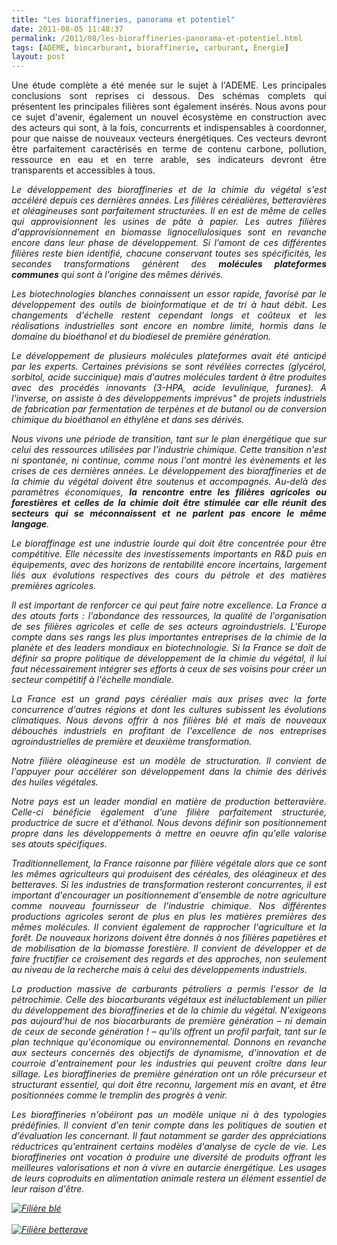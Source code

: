 ```yaml
---
title: "Les bioraffineries, panorama et potentiel"
date: 2011-08-05 11:48:37
permalink: /2011/08/les-bioraffineries-panorama-et-potentiel.html
tags: [ADEME, biocarburant, bioraffinerie, carburant, Energie]
layout: post
---
```


<p style="text-align: justify">Une étude complète a été menée sur le sujet à l'ADEME. Les principales conclusions sont reprises ci dessous. Des schémas complets qui présentent les principales filières sont également insérés. Nous avons pour ce sujet d'avenir, également un nouvel écosystème en construction avec des acteurs qui sont, à la fois, concurrents et indispensables à coordonner, pour que naisse de nouveaux vecteurs énergétiques. Ces vecteurs devront être parfaitement caractérisés en terme de contenu carbone, pollution, ressource en eau et en terre arable, ses indicateurs devront être transparents et accessibles à tous. </p>  <!--more-->   <p style="text-align: justify"><em>Le développement des bioraffineries et de la chimie du végétal s'est accéléré depuis ces dernières années. Les filières céréalières, betteravières et oléagineuses sont parfaitement structurées. Il en est de même de celles qui approvisionnent les usines de pâte à papier. Les autres filières d'approvisionnement en biomasse lignocellulosiques sont en revanche encore dans leur phase de développement. Si l'amont de ces différentes filières reste bien identifié, chacune conservant toutes ses spécificités, les secondes transformations génèrent des <strong>molécules plateformes communes</strong> qui sont à l'origine des mêmes dérivés.</em></p> <p style="text-align: justify"><em>Les biotechnologies blanches connaissent un essor rapide, favorisé par le développement des outils de bioinformatique et de tri à haut débit. Les changements d'échelle restent cependant longs et coûteux et les réalisations industrielles sont encore en nombre limité, hormis dans le domaine du bioéthanol et du biodiesel de première génération.</em></p> <p style="text-align: justify"><em>Le développement de plusieurs molécules plateformes avait été anticipé par les experts. Certaines prévisions se sont révélées correctes (glycérol, sorbitol, acide succinique) mais d'autres molécules tardent à être produites avec des procédés innovants (3-HPA, acide levulinique, furanes). A l'inverse, on assiste à des développements imprévus" de projets industriels de fabrication par fermentation de terpènes et de butanol ou de conversion chimique du bioéthanol en éthylène et dans ses dérivés.</em></p> <p style="text-align: justify"><em>Nous vivons une période de transition, tant sur le plan énergétique que sur celui des ressources utilisées par l'industrie chimique. Cette transition n'est ni spontanée, ni continue, comme nous l'ont montré les évènements et les crises de ces dernières années. Le développement des bioraffineries et de la chimie du végétal doivent être soutenus et accompagnés. Au-delà des paramètres économiques, <strong>la rencontre entre les filières agricoles ou forestières et celles de la chimie doit être stimulée car elle réunit des secteurs qui se méconnaissent et ne parlent pas encore le même langage</strong>.</em></p> <p style="text-align: justify"><em>Le bioraffinage est une industrie lourde qui doit être concentrée pour être compétitive. Elle nécessite des investissements importants en R&D puis en équipements, avec des horizons de rentabilité encore incertains, largement liés aux évolutions respectives des cours du pétrole et des matières premières agricoles.</em></p> <p style="text-align: justify"><em>Il est important de renforcer ce qui peut faire notre excellence. La France a des atouts forts : l'abondance des ressources, la qualité de l'organisation de ses filières agricoles et celle de ses acteurs agroindustriels. L'Europe compte dans ses rangs les plus importantes entreprises de la chimie de la planète et des leaders mondiaux en biotechnologie. Si la France se doit de définir sa propre politique de développement de la chimie du végétal, il lui faut nécessairement intégrer ses efforts à ceux de ses voisins pour créer un secteur compétitif à l'échelle mondiale.</em></p> <p style="text-align: justify"><em>La France est un grand pays céréalier mais aux prises avec la forte concurrence d'autres régions et dont les cultures subissent les évolutions climatiques. Nous devons offrir à nos filières blé et maïs de nouveaux débouchés industriels en profitant de l'excellence de nos entreprises agroindustrielles de première et deuxième transformation.</em></p> <p style="text-align: justify"><em>Notre filière oléagineuse est un modèle de structuration. Il convient de l'appuyer pour accélérer son développement dans la chimie des dérivés des huiles végétales.</em></p> <p style="text-align: justify"><em>Notre pays est un leader mondial en matière de production betteravière. Celle-ci bénéficie également d'une filière parfaitement structurée, productrice de sucre et d'éthanol. Nous devons définir son positionnement propre dans les développements à mettre en oeuvre afin qu'elle valorise ses atouts spécifiques.</em></p> <p style="text-align: justify"><em>Traditionnellement, la France raisonne par filière végétale alors que ce sont les mêmes agriculteurs qui produisent des céréales, des oléagineux et des betteraves. Si les industries de transformation resteront concurrentes, il est important d'encourager un positionnement d'ensemble de notre agriculture comme nouveau fournisseur de l'industrie chimique. Nos différentes productions agricoles seront de plus en plus les matières premières des mêmes molécules. Il convient également de rapprocher l'agriculture et la forêt. De nouveaux horizons doivent être donnés à nos filières papetières et de mobilisation de la biomasse forestière. Il convient de développer et de faire fructifier ce croisement des regards et des approches, non seulement au niveau de la recherche mais à celui des développements industriels.</em></p> <p style="text-align: justify"><em>La production massive de carburants pétroliers a permis l'essor de la pétrochimie. Celle des biocarburants végétaux est inéluctablement un pilier du développement des bioraffineries et de la chimie du végétal. N'exigeons pas aujourd'hui de nos biocarburants de première génération – ni demain de ceux de seconde génération ! – qu'ils offrent un profil parfait, tant sur le plan technique qu'économique ou environnemental. Donnons en revanche aux secteurs concernés des objectifs de dynamisme, d'innovation et de courroie d'entrainement pour les industries qui peuvent croître dans leur sillage. Les bioraffineries de première génération ont un rôle précurseur et structurant essentiel, qui doit être reconnu, largement mis en avant, et être positionnées comme le tremplin des progrès à venir.</em></p> <p style="text-align: justify"><em>Les bioraffineries n'obéiront pas un modèle unique ni à des typologies prédéfinies. Il convient d'en tenir compte dans les politiques de soutien et d'évaluation les concernant. Il faut notamment se garder des appréciations réductrices qu'entrainent certains modèles d'analyse de cycle de vie. Les bioraffineries ont vocation à produire une diversité de produits offrant les meilleures valorisations et non à vivre en autarcie énergétique. Les usages de leurs coproduits en alimentation animale restera un élément essentiel de leur raison d'être. </em></p> <p style="text-align: justify"><em><a href="https://gabrielplassat.github.io/transportsdufutur/wp-content/uploads/sites/6/old/6a0120a66d2ad4970b014e8a65e261970d-800wi.jpg" rel="lightbox"><img alt="Filière blé" class="asset  asset-image at-xid-6a0120a66d2ad4970b014e8a65e261970d" src="/wp-content/uploads/sites/6/old/6a0120a66d2ad4970b014e8a65e261970d-500wi.jpg" title="Filière blé" /></a> <br /> <br /><a href="https://gabrielplassat.github.io/transportsdufutur/wp-content/uploads/sites/6/old/6a0120a66d2ad4970b01539072c40c970b-800wi.jpg" rel="lightbox"><img alt="Filière betterave" class=""asset  asset-image at-xid-6a0120a66d
